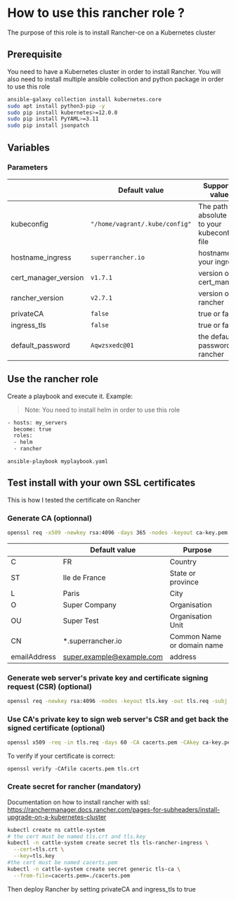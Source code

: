# How to use this rancher role  ?

The purpose of this role is to install Rancher-ce on a Kubernetes cluster

## Prerequisite

You need to have a Kubernetes cluster in order to install Rancher.
You will also need to install multiple ansible collection and python package in order to use this role

```bash
ansible-galaxy collection install kubernetes.core
sudo apt install python3-pip -y
sudo pip install kubernetes>=12.0.0
sudo pip install PyYAML>=3.11
sudo pip install jsonpatch
```

## Variables

### Parameters

|                | Default value                         | Supported values                         |
|----------------|-------------------------------|-----------------------------|
| kubeconfig | `"/home/vagrant/.kube/config"` | The path absolute path to your kubeconfig file           |
| hostname_ingress | `superrancher.io` | hostname for your ingress |
| cert_manager_version | `v1.7.1` | version of the cert_manager |
| rancher_version | `v2.7.1` | version of rancher |
| privateCA | `false` | true or false |
| ingress_tls | `false` | true or false |
| default_password | `Aqwzsxedc@01` | the default password for rancher |

## Use the rancher role

Create a playbook and execute it. Example:
> Note: You need to install helm in order to use this role

```bash
- hosts: my_servers
  become: true
  roles:
  - helm
  - rancher
```

`ansible-playbook myplaybook.yaml`

## Test install with your own SSL certificates

This is how I tested the certificate on Rancher

### Generate CA (optionnal)

```bash
openssl req -x509 -newkey rsa:4096 -days 365 -nodes -keyout ca-key.pem -out cacerts.pem -subj "/C=FR/ST=Ile de France/L=Paris/O=Super Company/OU=Super Test/CN=*.superrancher.io/emailAddress=super.example@example.com"
```

|                | Default value                         | Purpose                        |
|----------------|-------------------------------|-----------------------------|
| C | FR | Country|
|ST | Ile de France |  State or province |
| L | Paris | City |
| O | Super Company | Organisation |
| OU | Super Test | Organisation Unit |
|CN | *.superrancher.io | Common Name or domain name |
|emailAddress |super.example@example.com | address|

### Generate web server's private key and certificate signing request (CSR) (optional)

```bash
openssl req -newkey rsa:4096 -nodes -keyout tls.key -out tls.req -subj "/C=FR/ST=Ile de France/L=Paris/O=Super Company/OU=Super Rancher/CN=*.superrancher.io/emailAddress=super@example.com"
```

### Use CA's private key to sign web server's CSR and get back the signed certificate (optional)

```bash
openssl x509 -req -in tls.req -days 60 -CA cacerts.pem -CAkey ca-key.pem -CAcreateserial -out tls.crt
```

To verify if your certificate is correct:

`openssl verify -CAfile cacerts.pem tls.crt`

### Create secret for rancher (mandatory)

Documentation on how to install rancher with ssl: <https://ranchermanager.docs.rancher.com/pages-for-subheaders/install-upgrade-on-a-kubernetes-cluster>

```bash
kubectl create ns cattle-system
# the cert must be named tls.crt and tls.key
kubectl -n cattle-system create secret tls tls-rancher-ingress \
  --cert=tls.crt \
  --key=tls.key
#the cert must be named cacerts.pem
kubectl -n cattle-system create secret generic tls-ca \
  --from-file=cacerts.pem=./cacerts.pem
```

Then deploy Rancher by setting privateCA and ingress_tls  to true
